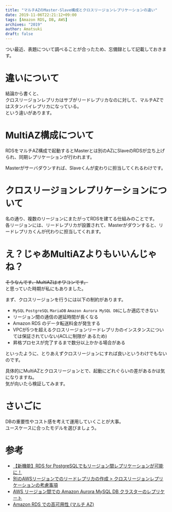 ```yaml
---
title: "マルチAZのMaster-Slave構成とクロスリージョンレプリケーションの違い"
date: 2019-11-06T22:21:12+09:00
tags: [Amazon RDS, DB, AWS]
archives: "2019"
author: Amatsuki
draft: false
---
```

つい最近、表題について調べることが合ったため、忘備録として記載しておきます。

# 違いについて
結論から書くと、  
クロスリージョンレプリカはサブがリードレプリカなのに対して、マルチAZではスタンバイレプリカになっている。  
という違いがあります。

# MultiAZ構成について
RDSをマルチAZ構成で起動するとMasterとは別のAZにSlaveのRDSが立ち上げられ、同期レプリケーションが行われます。

Masterがサーバダウンすれば、Slaveくんが変わりに担当してくれるわけです。

# クロスリージョンレプリケーションについて
名の通り、複数のリージョンにまたがってRDSを建てる仕組みのことです。  
各リージョンには、リードレプリカが設置されて、Masterがダウンすると、リードレプリカくんが代わりに担当してくれます。


# え？じゃあMultiAZよりもいいんじゃね？
~~そうなんです、MultiAZはオワコンです。~~  
と思っていた時期が私にもありました。

まず、クロスリージョンを行うには以下の制約があります。

- `MySQL` `PostgreSQL` `MariaDB` `Amazon Aurora MySQL DB`にしか適応できない
- リージョン間の通信の遅延時間が長くなる
- Amazon RDS のデータ転送料金が発生する
- VPCが5つを超えるクロスリージョンリードレプリカのインスタンスについては保証されていない(ACLに制限が
あるため)
- 昇格プロセスが完了するまで数分以上かかる場合がある

といったように、とりあえずクロスリージョンにすれば良いというわけでもないのです。  

具体的にMultiAZとクロスリージョンとで、起動にどれぐらいの差があるかは気になりますね。  
気が向いたら検証してみます。

# さいごに
DBの重要性やコスト感を考えて運用していくことが大事。  
ユースケースに合ったモデルを選びましょう。

# 参考
- [【新機能】RDS for PostgreSQLでもリージョン間レプリケーションが可能に！](https://dev.classmethod.jp/cloud/aws/rds-for-postgresql-cross-region-replication/)
- [別のAWSリージョンでのリードレプリカの作成 > クロスリージョンレプリケーションの考慮事項](https://docs.aws.amazon.com/ja_jp/AmazonRDS/latest/UserGuide/USER_ReadRepl.html#USER_ReadRepl.XRgn)
- [AWS リージョン間での Amazon Aurora MySQL DB クラスターのレプリケート](https://docs.aws.amazon.com/ja_jp/AmazonRDS/latest/AuroraUserGuide/AuroraMySQL.Replication.CrossRegion.html)
- [Amazon RDS での高可用性 (マルチ AZ)](https://docs.aws.amazon.com/ja_jp/AmazonRDS/latest/UserGuide/Concepts.MultiAZ.html)